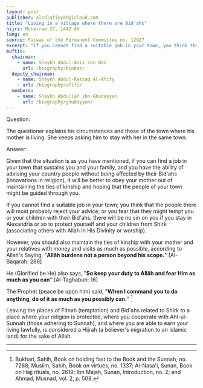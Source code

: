 ```yaml
---
layout: post
publisher: alsalafiyyah@icloud.com
title: "Living in a village where there are Bid'ahs"
hijri: Muharram 27, 1442 AH
lang: en
source: Fatwas of the Permanent Committee no. 12927
excerpt: "If you cannot find a suitable job in your town, you think that the people there will most probably reject your advice, or you fear that they might tempt you or your children with their Bidahs, there will be no sin on you"
muftis:
  chairman: 
    - name: Shaykh Abdul-Aziz ibn Baz
      url: /biography/binbaz/
  deputy_chairman:
    - name: Shaykh Abdul-Razzaq Al-Afify
    - url: /biography/afifi/
  members:
    - name: Shaykh Abdullah ibn Ghudayyan
      url: /biography/ghudayyan/
---
```



Question:

The questioner explains his circumstances and those of the town where his mother is living. She keeps asking him to stay with her in the same town. 
 
Answer:

Given that the situation is as you have mentioned, if you can find a job in your town that sustains you and your family, and you have the ability of advising your country people without being affected by their Bid'ahs (innovations in religion), it will be better to obey your mother out of maintaining the ties of kinship and hoping that the people of your town might be guided through you. 

If you cannot find a suitable job in your town; you think that the people there will most probably reject your advice; or you fear that they might tempt you or your children with their Bid'ahs, there will be no sin on you if you stay in Alexandria or so to protect yourself and your children from Shirk (associating others with Allah in His Divinity or worship). 

However, you should also maintain the ties of kinship with your mother and your relatives with money and visits as much as possible, according to Allah's Saying, "**Allâh burdens not a person beyond his scope.**" [Al-Baqarah: 286]

He (Glorified be He) also says, "**So keep your duty to Allâh and fear Him as much as you can**" [Al-Taghabun: 16]

The Prophet (peace be upon him) said, "**When I command you to do anything, do of it as much as you possibly can.**" [^1]

Leaving the places of Fitnah (temptation) and Bid`ahs related to Shirk to a place where your religion is protected, where you cooperate with Ahl-ul-Sunnah (those adhering to Sunnah), and where you are able to earn your living lawfully, is considered a Hijrah (a believer's migration to an Islamic land) for the sake of Allah.

---

[^1]: Bukhari, Sahih, Book on holding fast to the Book and the Sunnah, no. 7288; Muslim, Sahih, Book on virtues, no. 1337; Al-Nasa'i, Sunan, Book on Hajj rituals, no. 2619; Ibn Majah, Sunan, Introduction, no. 2; and Ahmad, Musnad, vol. 2, p. 508.
